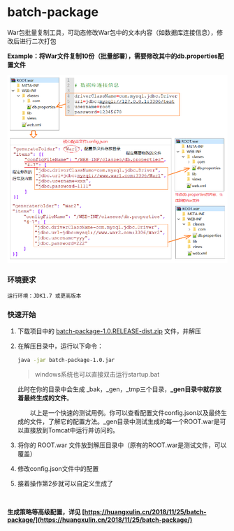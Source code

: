 # batch-package
War包批量复制工具，可动态修改War包中的文本内容（如数据库连接信息），修改后进行二次打包

**Example：将War文件复制10份（批量部署），需要修改其中的db.properties配置文件**

![简单的说明图](./batch-package.png)

### 环境要求

```
运行环境：JDK1.7 或更高版本
```

### 快速开始

1. 下载项目中的 [batch-package-1.0.RELEASE-dist.zip](https://raw.githubusercontent.com/hxulin/batch-package/master/batch-package-1.0.RELEASE-dist.zip) 文件，并解压

2. 在解压目录中，运行以下命令：

   ```bash
   java -jar batch-package-1.0.jar
   ```

   > windows系统也可以直接双击运行startup.bat

   此时在你的目录中会生成 \_bak，\_gen，\_tmp三个目录，**\_gen目录中就存放着最终生成的文件**。

   &emsp;&emsp;以上是一个快速的测试用例。你可以查看配置文件config.json以及最终生成的文件，了解它的配置方法。\_gen目录中测试生成的每一个ROOT.war是可以直接放到Tomcat中运行并访问的。

3. 将你的 ROOT.war 文件放到解压目录中（原有的ROOT.war是测试文件，可以覆盖）

4. 修改config.json文件中的配置

5. 接着操作第2步就可以自定义生成了

<br>

**生成策略等高级配置，详见 [https://huangxulin.cn/2018/11/25/batch-package/](https://huangxulin.cn/2018/11/25/batch-package/)**

